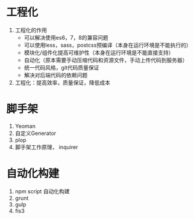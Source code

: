 # 工程化
1. 工程化的作用
    - 可以解决使用es6，7，8的兼容问题
    - 可以使用less，sass，postcss预编译（本身在运行环境是不能执行的）
    - 模块化/组件化提高可维护性（本身在运行环境是不能直接支持）
    - 自动化（原本需要手动压缩代码和资源文件，手动上传代码到服务器）
    - 统一代码风格，git代码质量保证
    - 解决对后端代码的依赖问题
2. 工程化：提高效率，质量保证，降低成本

# 脚手架
1. Yeoman
2. 自定义Generator
3. plop
4. 脚手架工作原理， inquirer

# 自动化构建
1. npm script 自动化构建
2. grunt
3. gulp
4. fis3